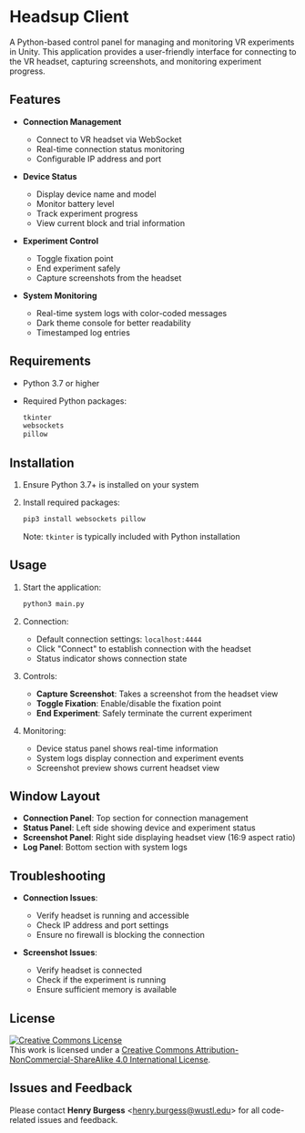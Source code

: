 # Headsup Client

A Python-based control panel for managing and monitoring VR experiments in Unity. This application provides a user-friendly interface for connecting to the VR headset, capturing screenshots, and monitoring experiment progress.

## Features

- **Connection Management**
  - Connect to VR headset via WebSocket
  - Real-time connection status monitoring
  - Configurable IP address and port

- **Device Status**
  - Display device name and model
  - Monitor battery level
  - Track experiment progress
  - View current block and trial information

- **Experiment Control**
  - Toggle fixation point
  - End experiment safely
  - Capture screenshots from the headset

- **System Monitoring**
  - Real-time system logs with color-coded messages
  - Dark theme console for better readability
  - Timestamped log entries

## Requirements

- Python 3.7 or higher
- Required Python packages:

  ```txt
  tkinter
  websockets
  pillow
  ```

## Installation

1. Ensure Python 3.7+ is installed on your system
2. Install required packages:

   ```bash
   pip3 install websockets pillow
   ```

   Note: `tkinter` is typically included with Python installation

## Usage

1. Start the application:

   ```bash
   python3 main.py
   ```

2. Connection:
   - Default connection settings: `localhost:4444`
   - Click "Connect" to establish connection with the headset
   - Status indicator shows connection state

3. Controls:
   - **Capture Screenshot**: Takes a screenshot from the headset view
   - **Toggle Fixation**: Enable/disable the fixation point
   - **End Experiment**: Safely terminate the current experiment

4. Monitoring:
   - Device status panel shows real-time information
   - System logs display connection and experiment events
   - Screenshot preview shows current headset view

## Window Layout

- **Connection Panel**: Top section for connection management
- **Status Panel**: Left side showing device and experiment status
- **Screenshot Panel**: Right side displaying headset view (16:9 aspect ratio)
- **Log Panel**: Bottom section with system logs

## Troubleshooting

- **Connection Issues**:
  - Verify headset is running and accessible
  - Check IP address and port settings
  - Ensure no firewall is blocking the connection

- **Screenshot Issues**:
  - Verify headset is connected
  - Check if the experiment is running
  - Ensure sufficient memory is available

## License

<!-- CC BY-NC-SA 4.0 License -->
<a rel="license" href="http://creativecommons.org/licenses/by-nc-sa/4.0/">
  <img alt="Creative Commons License" style="border-width:0" src="https://i.creativecommons.org/l/by-nc-sa/4.0/88x31.png" />
</a>
<br />
This work is licensed under a <a rel="license" href="http://creativecommons.org/licenses/by-nc-sa/4.0/">Creative Commons Attribution-NonCommercial-ShareAlike 4.0 International License</a>.

## Issues and Feedback

Please contact **Henry Burgess** <[henry.burgess@wustl.edu](mailto:henry.burgess@wustl.edu)> for all code-related issues and feedback.
